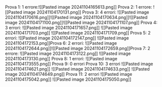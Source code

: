 Prova 1:
1 errore:![[Pasted image 20241104165613.png]]
Prova 2:
1 errore:
![[Pasted image 20241104170131.png]]
Prova 3:
4 errori:
![[Pasted image 20241104170616.png]]![[Pasted image 20241104170634.png]]![[Pasted image 20241104171100.png]]![[Pasted image 20241104171107.png]]
Prova 4:
3 errori:
![[Pasted image 20241104171657.png]]
![[Pasted image 20241104171703.png]]
![[Pasted image 20241104171709.png]]
Prova 5:
2 errori:
![[Pasted image 20241104172147.png]]
![[Pasted image 20241104172153.png]]Prova 6:
2 errori:
![[Pasted image 20241104172644.png]]![[Pasted image 20241104172659.png]]Prova 7:
2 errore:
![[Pasted image 20241104173122.png]]
![[Pasted image 20241104173130.png]]
Prova 8:
1 errori:
![[Pasted image 20241104173555.png]]
Prova 9:
0 errori
Prova 10:
3 errori
![[Pasted image 20241104174621.png]]
![[Pasted image 20241104174633.png]]
![[Pasted image 20241104174649.png]]
Prova 11:
2 errori
![[Pasted image 20241104175042.png]]
![[Pasted image 20241104175050.png]]